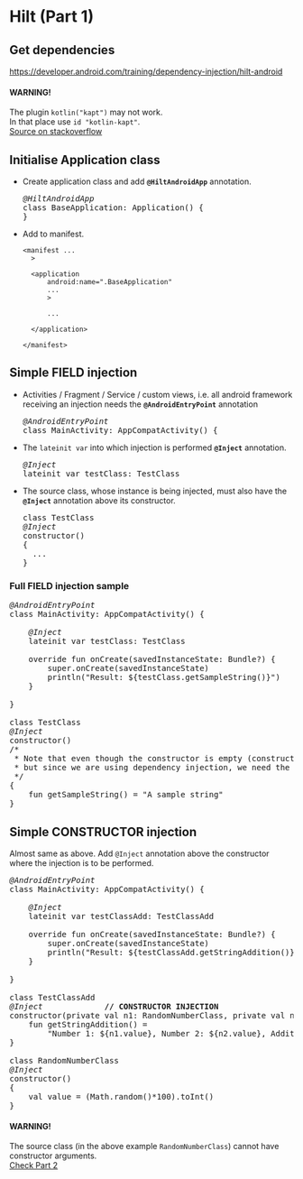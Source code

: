 # Hilt (Part 1)

## Get dependencies
https://developer.android.com/training/dependency-injection/hilt-android

#### WARNING!
The plugin `kotlin("kapt")` may not work.  
In that place use `id "kotlin-kapt"`.  
[Source on stackoverflow](https://stackoverflow.com/questions/57380152/how-fix-build-gradle)  

## Initialise Application class
- Create application class and add <b>`@HiltAndroidApp`</b> annotation.
  <pre>
  <i>@HiltAndroidApp</i>
  class BaseApplication: Application() {
  }
  </pre>
- Add to manifest.
  ```
  <manifest ...
    >

    <application
        android:name=".BaseApplication"
        ...
        >

        ...

    </application>

  </manifest>
  ```

## Simple FIELD injection

- Activities / Fragment / Service / custom views, i.e. all android framework receiving an injection needs the <b>`@AndroidEntryPoint`</b> annotation
  <pre>
  <i>@AndroidEntryPoint</i>
  class MainActivity: AppCompatActivity() {
  </pre>
- The `lateinit var` into which injection is performed <b>`@Inject`</b> annotation.
  <pre>
  <i>@Inject</i>
  lateinit var testClass: TestClass
  </pre>
- The source class, whose instance is being injected, must also have the <b>`@Inject`</b> annotation above its constructor.
  <pre>
  class TestClass
  <i>@Inject</i>
  constructor()
  {
    ...
  }
  </pre>

### Full FIELD injection sample
<pre>
<i>@AndroidEntryPoint</i>
class MainActivity: AppCompatActivity() {

    <i>@Inject</i>
    lateinit var testClass: TestClass

    override fun onCreate(savedInstanceState: Bundle?) {
        super.onCreate(savedInstanceState)
        println("Result: ${testClass.getSampleString()}")
    }

}

class TestClass
<i>@Inject</i>
constructor()
/*
 * Note that even though the constructor is empty (constructor would not have been normally needed),
 * but since we are using dependency injection, we need the @Inject annotation, on a contructor.
 */
{
    fun getSampleString() = "A sample string"
}
</pre>

## Simple CONSTRUCTOR injection

Almost same as above. Add `@Inject` annotation above the constructor where the injection is to be performed.

<pre>
<i>@AndroidEntryPoint</i>
class MainActivity: AppCompatActivity() {

    <i>@Inject</i>
    lateinit var testClassAdd: TestClassAdd

    override fun onCreate(savedInstanceState: Bundle?) {
        super.onCreate(savedInstanceState)
        println("Result: ${testClassAdd.getStringAddition()}")
    }

}

class TestClassAdd
<i>@Inject</i>             <b>// CONSTRUCTOR INJECTION</b>
constructor(private val n1: RandomNumberClass, private val n2: RandomNumberClass){
    fun getStringAddition() =
        "Number 1: ${n1.value}, Number 2: ${n2.value}, Addition: ${n1.value + n2.value}"
}

class RandomNumberClass
<i>@Inject</i>
constructor()
{
    val value = (Math.random()*100).toInt()
}
</pre>

#### WARNING!
The source class (in the above example `RandomNumberClass`) cannot have constructor arguments.  
[Check Part 2](https://gist.github.com/SayantanRC/6444d530354f8f160e3edf33e8da9d4c)  
